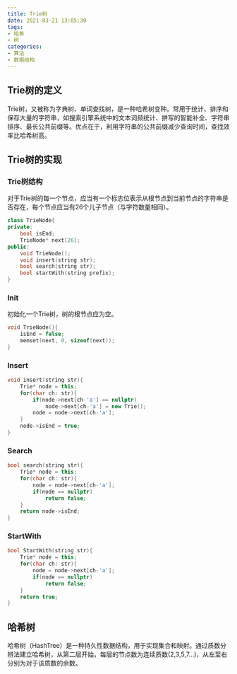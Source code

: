 ```yaml
---
title: Trie树
date: 2021-03-21 13:05:30
tags: 
- 哈希
- 树
categories: 
- 算法
- 数据结构
---
```

<!--
 * @Author: JNJYan
 * @LastEditors: JNJYan
 * @Email: jjy20140825@gmail.com
 * @Date: 2021-03-21 11:08:03
 * @LastEditTime: 2021-03-21 13:28:38
 * @Description: Modify here please
 * @FilePath: /blog/source/_posts/2021/03/Trie树.md
-->

## Trie树的定义

Trie树，又被称为字典树、单词查找树，是一种哈希树变种。常用于统计、排序和保存大量的字符串，如搜索引擎系统中的文本词频统计、拼写的智能补全、字符串排序、最长公共前缀等。优点在于，利用字符串的公共前缀减少查询时间，查找效率比哈希树高。

## Trie树的实现

### Trie树结构

对于Trie树的每一个节点，应当有一个标志位表示从根节点到当前节点的字符串是否存在，每个节点应当有26个儿子节点（与字符数量相同）。

```c++
class TrieNode{
private:
    bool isEnd;
    TrieNode* next[26];
public:
    void TrieNode();
    void insert(string str);
    bool search(string str);
    bool startWith(string prefix);
}
```

### Init

初始化一个Trie树，树的根节点应为空。

```c++
void TrieNode(){
    isEnd = false;
    memset(next, 0, sizeof(next));
}
```

### Insert

```c++
void insert(string str){
    Trie* node = this;
    for(char ch: str){
        if(node->next[ch-'a'] == nullptr)
            node->next[ch-'a'] = new Trie();
        node = node->next[ch-'a'];
    }
    node->isEnd = true;
}
```

### Search

```c++
bool search(string str){
    Trie* node = this;
    for(char ch: str){
        node = node->next[ch-'a'];
        if(node == nullptr)
            return false;
    }
    return node->isEnd;
}
```

### StartWith

```c++
bool StartWith(string str){
    Trie* node = this;
    for(char ch: str){
        node = node->next[ch-'a'];
        if(node == nullptr)
            return false;
    }
    return true;
}
```

## 哈希树

哈希树（HashTree）是一种持久性数据结构，用于实现集合和映射。通过质数分辨法建立哈希树，从第二层开始，每层的节点数为连续质数(2,3,5,7...)，从左至右分别为对于该质数的余数。
